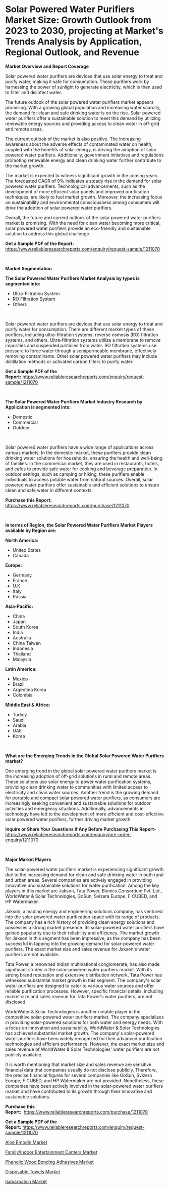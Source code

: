 <p><h1>Solar Powered Water Purifiers Market Size: Growth Outlook from 2023 to 2030, projecting at Market's Trends Analysis by Application, Regional Outlook, and Revenue</h1></p><p><strong>Market Overview and Report Coverage</strong></p>
<p><p>Solar powered water purifiers are devices that use solar energy to treat and purify water, making it safe for consumption. These purifiers work by harnessing the power of sunlight to generate electricity, which is then used to filter and disinfect water.</p><p>The future outlook of the solar powered water purifiers market appears promising. With a growing global population and increasing water scarcity, the demand for clean and safe drinking water is on the rise. Solar powered water purifiers offer a sustainable solution to meet this demand by utilizing renewable energy sources and providing access to clean water in off-grid and remote areas.</p><p>The current outlook of the market is also positive. The increasing awareness about the adverse effects of contaminated water on health, coupled with the benefits of solar energy, is driving the adoption of solar powered water purifiers. Additionally, government initiatives and regulations promoting renewable energy and clean drinking water further contribute to the market growth.</p><p>The market is expected to witness significant growth in the coming years. The forecasted CAGR of 9% indicates a steady rise in the demand for solar powered water purifiers. Technological advancements, such as the development of more efficient solar panels and improved purification techniques, are likely to fuel market growth. Moreover, the increasing focus on sustainability and environmental consciousness among consumers will drive the adoption of solar powered water purifiers.</p><p>Overall, the future and current outlook of the solar powered water purifiers market is promising. With the need for clean water becoming more critical, solar powered water purifiers provide an eco-friendly and sustainable solution to address this global challenge.</p></p>
<p><strong>Get a Sample PDF of the Report:</strong> <a href="https://www.reliableresearchreports.com/enquiry/request-sample/1211070">https://www.reliableresearchreports.com/enquiry/request-sample/1211070</a></p>
<p>&nbsp;</p>
<p><strong>Market Segmentation</strong></p>
<p><strong>The Solar Powered Water Purifiers Market Analysis by types is segmented into:</strong></p>
<p><ul><li>Ultra-Filtration System</li><li>RO Filtration System</li><li>Others</li></ul></p>
<p>&nbsp;</p>
<p><p>Solar powered water purifiers are devices that use solar energy to treat and purify water for consumption. There are different market types of these purifiers, including ultra-filtration systems, reverse osmosis (RO) filtration systems, and others. Ultra-filtration systems utilize a membrane to remove impurities and suspended particles from water. RO filtration systems use pressure to force water through a semipermeable membrane, effectively removing contaminants. Other solar powered water purifiers may include distillation methods or activated carbon filters to purify water.</p></p>
<p><strong>Get a Sample PDF of the Report:</strong>&nbsp;<a href="https://www.reliableresearchreports.com/enquiry/request-sample/1211070">https://www.reliableresearchreports.com/enquiry/request-sample/1211070</a></p>
<p>&nbsp;</p>
<p><strong>The Solar Powered Water Purifiers Market Industry Research by Application is segmented into:</strong></p>
<p><ul><li>Domestic</li><li>Commercial</li><li>Outdoor</li></ul></p>
<p>&nbsp;</p>
<p><p>Solar powered water purifiers have a wide range of applications across various markets. In the domestic market, these purifiers provide clean drinking water solutions for households, ensuring the health and well-being of families. In the commercial market, they are used in restaurants, hotels, and cafes to provide safe water for cooking and beverage preparation. In outdoor settings, such as camping or hiking, these purifiers enable individuals to access potable water from natural sources. Overall, solar powered water purifiers offer sustainable and efficient solutions to ensure clean and safe water in different contexts.</p></p>
<p><strong>Purchase this Report:</strong>&nbsp; <a href="https://www.reliableresearchreports.com/purchase/1211070">https://www.reliableresearchreports.com/purchase/1211070</a></p>
<p>&nbsp;</p>
<p><strong>In terms of Region, the Solar Powered Water Purifiers Market Players available by Region are:</strong></p>
<p>
    <p> <strong> North America: </strong>
        <ul>
            <li>United States</li>
            <li>Canada</li>
        </ul>
        </p> 
    <p> <strong> Europe: </strong>
        <ul>
            <li>Germany</li>
            <li>France</li>
            <li>U.K.</li>
            <li>Italy</li>
            <li>Russia</li>
        </ul>
        </p> 
    <p> <strong> Asia-Pacific: </strong>
        <ul>
            <li>China</li>
            <li>Japan</li>
            <li>South Korea</li>
            <li>India</li>
            <li>Australia</li>
            <li>China Taiwan</li>
            <li>Indonesia</li>
            <li>Thailand</li>
            <li>Malaysia</li>
        </ul>
        </p> 
    <p> <strong> Latin America: </strong>
        <ul>
            <li>Mexico</li>
            <li>Brazil</li>
            <li>Argentina Korea</li>
            <li>Colombia</li>
        </ul>
        </p> 
    <p> <strong> Middle East & Africa: </strong>
        <ul>
            <li>Turkey</li>
            <li>Saudi</li>
            <li>Arabia</li>
            <li>UAE</li>
            <li>Korea</li>
        </ul>
    </p>
    </p>
<p>&nbsp;</p>
<p><strong>What are the Emerging Trends in the Global Solar Powered Water Purifiers market?</strong></p>
<p><p>One emerging trend in the global solar powered water purifiers market is the increasing adoption of off-grid solutions in rural and remote areas. These solutions use solar energy to power water purification systems, providing clean drinking water to communities with limited access to electricity and clean water sources. Another trend is the growing demand for portable and compact solar powered water purifiers, as consumers are increasingly seeking convenient and sustainable solutions for outdoor activities and emergency situations. Additionally, advancements in technology have led to the development of more efficient and cost-effective solar powered water purifiers, further driving market growth.</p></p>
<p><strong>Inquire or Share Your Questions If Any Before Purchasing This Report</strong>- <a href="https://www.reliableresearchreports.com/enquiry/pre-order-enquiry/1211070">https://www.reliableresearchreports.com/enquiry/pre-order-enquiry/1211070</a></p>
<p>&nbsp;</p>
<p><strong>Major Market Players</strong></p>
<p><p>The solar-powered water purifiers market is experiencing significant growth due to the increasing demand for clean and safe drinking water in both rural and urban areas. Several companies are actively engaged in providing innovative and sustainable solutions for water purification. Among the key players in this market are Jakson, Tata Power, Bionics Consortium Pvt. Ltd., WorldWater & Solar Technologies, GoSun, Svizera Europe, F CUBED, and HP Watermaker.</p><p>Jakson, a leading energy and engineering solutions company, has ventured into the solar-powered water purification space with its range of products. The company has a rich history of providing clean energy solutions and possesses a strong market presence. Its solar-powered water purifiers have gained popularity due to their reliability and efficiency. The market growth for Jakson in this segment has been impressive, as the company has been successful in tapping into the growing demand for solar-powered water purifiers. The exact market size and sales revenue for Jakson's water purifiers are not available.</p><p>Tata Power, a renowned Indian multinational conglomerate, has also made significant strides in the solar-powered water purifiers market. With its strong brand reputation and extensive distribution network, Tata Power has witnessed substantial market growth in this segment. The company's solar water purifiers are designed to cater to various water sources and offer reliable purification processes. However, specific financial details, including market size and sales revenue for Tata Power's water purifiers, are not disclosed.</p><p>WorldWater & Solar Technologies is another notable player in the competitive solar-powered water purifiers market. The company specializes in providing solar-powered solutions for both water and energy needs. With a focus on innovation and sustainability, WorldWater & Solar Technologies has achieved substantial market growth. The company's solar-powered water purifiers have been widely recognized for their advanced purification technologies and efficient performance. However, the exact market size and sales revenue of WorldWater & Solar Technologies' water purifiers are not publicly available.</p><p>It is worth mentioning that market size and sales revenue are sensitive financial data that companies usually do not disclose publicly. Therefore, the precise financial figures for several companies like GoSun, Svizera Europe, F CUBED, and HP Watermaker are not provided. Nonetheless, these companies have been actively involved in the solar-powered water purifiers market and have contributed to its growth through their innovative and sustainable solutions.</p></p>
<p><strong>Purchase this Report:</strong>&nbsp;&nbsp;<a href="https://www.reliableresearchreports.com/purchase/1211070">https://www.reliableresearchreports.com/purchase/1211070</a></p>
<p></p>
<p><strong>Get a Sample PDF of the Report:</strong>&nbsp;<a href="https://www.reliableresearchreports.com/enquiry/request-sample/1211070">https://www.reliableresearchreports.com/enquiry/request-sample/1211070</a></p>
<p><p><a href="https://medium.com/@prakrishnarp23/aloe-emodin-market-size-growth-forecast-2023-2030-bd02bc5c21cc">Aloe Emodin Market</a></p><p><a href="https://github.com/lilstefpacute/Market-Research-Report-List-1/blob/main/familyindoor-entertainment-centers-market.md">Family/Indoor Entertainment Centers Market</a></p><p><a href="https://www.linkedin.com/pulse/decoding-phenolic-wood-bonding-adhesives-market-deep-dive/">Phenolic Wood Bonding Adhesives Market</a></p><p><a href="https://github.com/rexevange/Market-Research-Report-List-1/blob/main/disposable-towels-market.md">Disposable Towels Market</a></p><p><a href="https://medium.com/@sake.use.loan/isobarbaloin-market-size-growth-forecast-2023-2030-d9a2a326c359">Isobarbaloin Market</a></p></p>